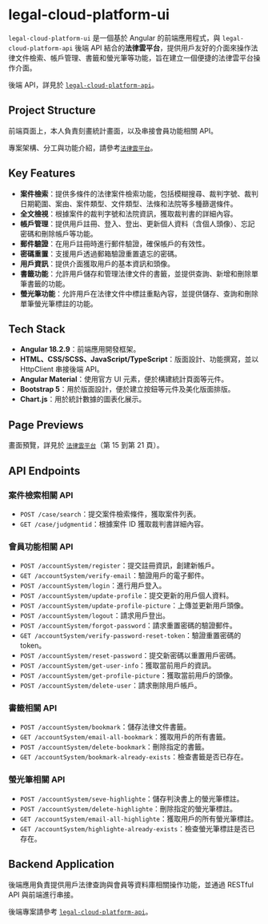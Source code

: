 # legal-cloud-platform-ui

`legal-cloud-platform-ui` 是一個基於 Angular 的前端應用程式，與 `legal-cloud-platform-api` 後端 API 結合的**法律雲平台**，提供用戶友好的介面來操作法律文件檢索、帳戶管理、書籤和螢光筆等功能，旨在建立一個便捷的法律雲平台操作介面。

後端 API，詳見於 [`legal-cloud-platform-api`](https://github.com/rikka0823/legal-cloud-platform-api)。

## Project Structure

前端頁面上，本人負責刻畫統計畫面，以及串接會員功能相關 API。

專案架構、分工與功能介紹，請參考[`法律雲平台`](https://drive.google.com/file/d/1d-QA9C096Mfpb_jreCERc_OvLr8vXjI0/view?usp=sharing)。

## Key Features

- **案件檢索**：提供多條件的法律案件檢索功能，包括模糊搜尋、裁判字號、裁判日期範圍、案由、案件類型、文件類型、法條和法院等多種篩選條件。
- **全文檢視**：根據案件的裁判字號和法院資訊，獲取裁判書的詳細內容。
- **帳戶管理**：提供用戶註冊、登入、登出、更新個人資料（含個人頭像）、忘記密碼和刪除帳戶等功能。
- **郵件驗證**：在用戶註冊時進行郵件驗證，確保帳戶的有效性。
- **密碼重置**：支援用戶透過郵箱驗證重置遺忘的密碼。
- **用戶資訊**：提供介面獲取用戶的基本資訊和頭像。
- **書籤功能**：允許用戶儲存和管理法律文件的書籤，並提供查詢、新增和刪除單筆書籤的功能。
- **螢光筆功能**：允許用戶在法律文件中標註重點內容，並提供儲存、查詢和刪除單筆螢光筆標註的功能。

## Tech Stack

- **Angular 18.2.9**：前端應用開發框架。
- **HTML、CSS/SCSS、JavaScript/TypeScript**：版面設計、功能撰寫，並以 HttpClient 串接後端 API。
- **Angular Material**：使用官方 UI 元素，便於構建統計頁面等元件。
- **Bootstrap 5**：用於版面設計，便於建立按鈕等元件及美化版面排版。
- **Chart.js**：用於統計數據的圖表化展示。

## Page Previews

畫面預覽，詳見於 [`法律雲平台`](https://drive.google.com/file/d/1d-QA9C096Mfpb_jreCERc_OvLr8vXjI0/view?usp=drive_link)（第 15 到第 21 頁）。

## API Endpoints

### 案件檢索相關 API

- `POST /case/search`：提交案件檢索條件，獲取案件列表。
- `GET /case/judgmentid`：根據案件 ID 獲取裁判書詳細內容。

### 會員功能相關 API

- `POST /accountSystem/register`：提交註冊資訊，創建新帳戶。
- `GET /accountSystem/verify-email`：驗證用戶的電子郵件。
- `POST /accountSystem/login`：進行用戶登入。
- `POST /accountSystem/update-profile`：提交更新的用戶個人資料。
- `POST /accountSystem/update-profile-picture`：上傳並更新用戶頭像。
- `POST /accountSystem/logout`：請求用戶登出。
- `POST /accountSystem/forgot-password`：請求重置密碼的驗證郵件。
- `GET /accountSystem/verify-password-reset-token`：驗證重置密碼的 token。
- `POST /accountSystem/reset-password`：提交新密碼以重置用戶密碼。
- `POST /accountSystem/get-user-info`：獲取當前用戶的資訊。
- `POST /accountSystem/get-profile-picture`：獲取當前用戶的頭像。
- `POST /accountSystem/delete-user`：請求刪除用戶帳戶。

### 書籤相關 API

- `POST /accountSystem/bookmark`：儲存法律文件書籤。
- `GET /accountSystem/email-all-bookmark`：獲取用戶的所有書籤。
- `POST /accountSystem/delete-bookmark`：刪除指定的書籤。
- `GET /accountSystem/bookmark-already-exists`：檢查書籤是否已存在。

### 螢光筆相關 API

- `POST /accountSystem/seve-highlighte`：儲存判決書上的螢光筆標註。
- `POST /accountSystem/delete-highlighte`：刪除指定的螢光筆標註。
- `GET /accountSystem/email-all-highlighte`：獲取用戶的所有螢光筆標註。
- `GET /accountSystem/highlighte-already-exists`：檢查螢光筆標註是否已存在。

## Backend Application

後端應用負責提供用戶法律查詢與會員等資料庫相關操作功能，並通過 RESTful API 與前端進行串接。

後端專案請參考 [`legal-cloud-platform-api`](https://github.com/rikka0823/legal-cloud-platform-api)。
